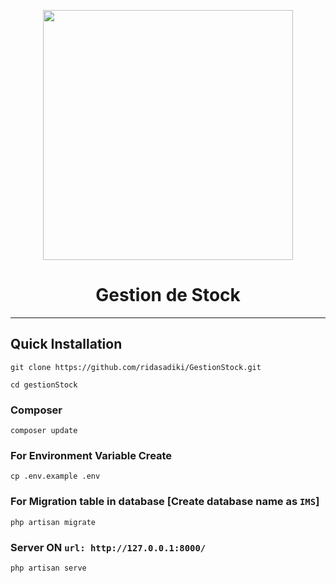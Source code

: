 <p align="center"><a href="https://laravel.com" target="_blank"><img src="https://raw.githubusercontent.com/laravel/art/master/logo-lockup/5%20SVG/2%20CMYK/1%20Full%20Color/laravel-logolockup-cmyk-red.svg" width="400"></a></p>
<h1 align="center">Gestion de Stock</h1>
<hr>


## Quick Installation

    git clone https://github.com/ridasadiki/GestionStock.git

    cd gestionStock

### Composer

    composer update


### For Environment Variable Create

    cp .env.example .env


 ### For Migration table in database [Create database name as ```IMS```]

    php artisan migrate

### Server ON ```url: http://127.0.0.1:8000/```

    php artisan serve
